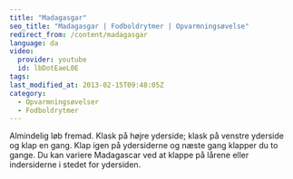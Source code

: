 ```yaml
---
title: "Madagasgar"
seo_title: "Madagasgar | Fodboldrytmer | Opvarmningsøvelse"
redirect_from: /content/madagasgar
language: da
video:
  provider: youtube
  id: lbDotEaeL0E
tags:
last_modified_at: 2013-02-15T09:48:05Z
category:
  - Opvarmningsøvelser
  - Fodboldrytmer
---
```


Almindelig løb fremad. Klask på højre yderside; klask på venstre yderside
og klap en gang. Klap igen på ydersiderne og næste gang klapper du to gange. Du kan
variere Madagascar ved at klappe på lårene eller indersiderne i stedet for ydersiden.
